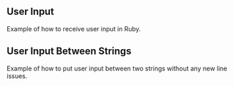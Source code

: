 User Input 
---

Example of how to receive user input in Ruby.


User Input Between Strings
---

Example of how to put user input between two strings without any new line issues.

